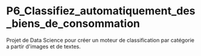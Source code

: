 # P6_Classifiez_automatiquement_des_biens_de_consommation
 
Projet de Data Science pour créer un moteur de classification par catégorie a partir d'images et de textes.

